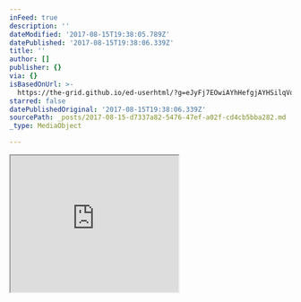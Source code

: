 ```yaml
---
inFeed: true
description: ''
dateModified: '2017-08-15T19:38:05.789Z'
datePublished: '2017-08-15T19:38:06.339Z'
title: ''
author: []
publisher: {}
via: {}
isBasedOnUrl: >-
  https://the-grid.github.io/ed-userhtml/?g=eJyFj7EOwiAYhHefgjAYHSilqVq11MF3cDUEqKWxgcBvbd_eKtG4GJcbLpcv95XK9MgojruRSAH6Yr3RgTC2Xa1ZnuOqpNOimpUxg_TGAYLRaY5BD0Bb0YvYYhS85LgBcGFHqXAu0fJuVCJtR-MkacPhjZ4rAeLsrgJq6zsurdKxmkLzLGUbkhaErTCSjfBBA8c3qEnxvBRp__5UaDh-lE7ZAk-ePzSXe_RFfSk_AAhtXZk
starred: false
datePublishedOriginal: '2017-08-15T19:38:06.339Z'
sourcePath: _posts/2017-08-15-d7337a82-5476-47ef-a02f-cd4cb5bba282.md
_type: MediaObject

---
```

<iframe src="https://the-grid.github.io/ed-userhtml/?g=eJyFj7EOwiAYhHefgjAYHSilqVq11MF3cDUEqKWxgcBvbd_eKtG4GJcbLpcv95XK9MgojruRSAH6Yr3RgTC2Xa1ZnuOqpNOimpUxg_TGAYLRaY5BD0Bb0YvYYhS85LgBcGFHqXAu0fJuVCJtR-MkacPhjZ4rAeLsrgJq6zsurdKxmkLzLGUbkhaErTCSjfBBA8c3qEnxvBRp__5UaDh-lE7ZAk-ePzSXe_RFfSk_AAhtXZk" height="244" style=""></iframe>